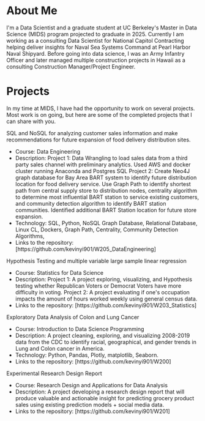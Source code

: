 # About Me
I'm a Data Scientist and a graduate student at UC Berkeley's Master in Data Science (MIDS) program projected to graduate in 2025.
Currently I am working as a consulting Data Scientist for National Capitol Contracting helping deliver insights for 
Naval Sea Systems Command at Pearl Harbor Naval Shipyard. Before going into data science, I was an Army Infantry Officer and later managed multiple 
construction projects in Hawaii as a consulting Construction Manager/Project Engineer.

# Projects
In my time at MIDS, I have had the opportunity to work on several projects. Most work is on going, but here are some of the completed
projects that I can share with you. 

</details>
<summary>SQL and NoSQL for analyzing customer sales information and make recommendations for future expansion of food delivery distribution sites.</summary>
<ul><li>Course: Data Engineering </li>
<li>Description: Project 1: Data Wrangling to load sales data from a third party sales channel with preliminary analytics. Used AWS and docker cluster running Anaconda and Postgres SQL
Project 2: Create Neo4J graph database for Bay Area BART system to identify future distribution location for food delivery service. Use Graph Path to identify shortest path from central 
supply store to distribution nodes, centrality algorithm to determine most influential BART station to service existing customers, and community detection algorithm to identify BART station communities. Identified additional BART Station location for future store expansion. 
<li>Technology: SQL, Python, NoSQL Graph Database, Relational Database, Linux CL, Dockers, Graph Path, Centrality, Community Detection Algorithms, </li>
<li> Links to the repository: [https://github.com/kevinyi901/W205_DataEngineering]
</details>
 
</li></ul>

</details>
<summary>Hypothesis Testing and multiple variable large sample linear regression</summary>
<ul><li>Course: Statistics for Data Science </li>
<li>Description: Project 1: A project exploring, visualizing, and Hypothesis testing whether Republican Voters or Democrat Voters 
have more difficulty in voting. Project 2: A project evaluating if one's occupation impacts the amount of hours worked weekly using general census data. </li>
<li> Links to the repository: [https://github.com/kevinyi901/W203_Statistics]  
</details>

</li></ul>

 </details>
<summary>Exploratory Data Analysis of Colon and Lung Cancer</summary>
<ul><li>Course: Introduction to Data Science Programming </li>
<li>Description: A project cleaning, exploring, and visualizing 2008-2019 data from the CDC to identify racial, 
  geographical, and gender trends in Lung and Colon cancer in America. </li>
<li>Technology: Python, Pandas, Plotly, matplotlib, Seaborn. </li>
<li> Links to the repository: [https://github.com/kevinyi901/W200]

</li></ul>

</details>
  <summary>Experimental Research Design Report</summary>
<ul><li>Course: Research Design and Applications for Data Analysis </li>
<li>Description: A project developing a research design report that will produce valuable and actionable insight for predicting grocery product sales using existing prediction models + social media data.  </li>
<li> Links to the repository: [https://github.com/kevinyi901/W201]
  
</details>

<!---

--->
